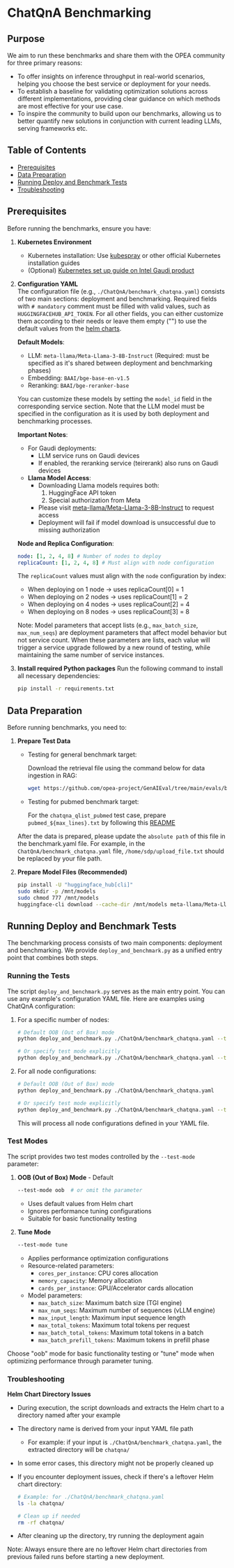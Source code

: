 # ChatQnA Benchmarking

## Purpose

We aim to run these benchmarks and share them with the OPEA community for three primary reasons:

- To offer insights on inference throughput in real-world scenarios, helping you choose the best service or deployment for your needs.
- To establish a baseline for validating optimization solutions across different implementations, providing clear guidance on which methods are most effective for your use case.
- To inspire the community to build upon our benchmarks, allowing us to better quantify new solutions in conjunction with current leading LLMs, serving frameworks etc.

## Table of Contents

- [Prerequisites](#prerequisites)
- [Data Preparation](#data-preparation)
- [Running Deploy and Benchmark Tests](#running-deploy-and-benchmark-tests)
- [Troubleshooting](#troubleshooting)

## Prerequisites

Before running the benchmarks, ensure you have:

1. **Kubernetes Environment**

   - Kubernetes installation: Use [kubespray](https://github.com/opea-project/docs/blob/main/guide/installation/k8s_install/k8s_install_kubespray.md) or other official Kubernetes installation guides
   - (Optional) [Kubernetes set up guide on Intel Gaudi product](https://github.com/opea-project/GenAIInfra/blob/main/README.md#setup-kubernetes-cluster)

2. **Configuration YAML**  
   The configuration file (e.g., `./ChatQnA/benchmark_chatqna.yaml`) consists of two main sections: deployment and benchmarking. Required fields with `# mandatory` comment must be filled with valid values, such as `HUGGINGFACEHUB_API_TOKEN`. For all other fields, you can either customize them according to their needs or leave them empty ("") to use the default values from the [helm charts](https://github.com/opea-project/GenAIInfra/tree/main/helm-charts).

   **Default Models**:

   - LLM: `meta-llama/Meta-Llama-3-8B-Instruct` (Required: must be specified as it's shared between deployment and benchmarking phases)
   - Embedding: `BAAI/bge-base-en-v1.5`
   - Reranking: `BAAI/bge-reranker-base`

   You can customize these models by setting the `model_id` field in the corresponding service section. Note that the LLM model must be specified in the configuration as it is used by both deployment and benchmarking processes.

   **Important Notes**:

   - For Gaudi deployments:
     - LLM service runs on Gaudi devices
     - If enabled, the reranking service (teirerank) also runs on Gaudi devices
   - **Llama Model Access**:
     - Downloading Llama models requires both:
       1. HuggingFace API token
       2. Special authorization from Meta
     - Please visit [meta-llama/Meta-Llama-3-8B-Instruct](https://huggingface.co/meta-llama/Meta-Llama-3-8B-Instruct) to request access
     - Deployment will fail if model download is unsuccessful due to missing authorization

   **Node and Replica Configuration**:

   ```yaml
   node: [1, 2, 4, 8] # Number of nodes to deploy
   replicaCount: [1, 2, 4, 8] # Must align with node configuration
   ```

   The `replicaCount` values must align with the `node` configuration by index:

   - When deploying on 1 node → uses replicaCount[0] = 1
   - When deploying on 2 nodes → uses replicaCount[1] = 2
   - When deploying on 4 nodes → uses replicaCount[2] = 4
   - When deploying on 8 nodes → uses replicaCount[3] = 8

   Note: Model parameters that accept lists (e.g., `max_batch_size`, `max_num_seqs`) are deployment parameters that affect model behavior but not service count. When these parameters are lists, each value will trigger a service upgrade followed by a new round of testing, while maintaining the same number of service instances.

3. **Install required Python packages**
   Run the following command to install all necessary dependencies:
   ```bash
   pip install -r requirements.txt
   ```

## Data Preparation

Before running benchmarks, you need to:

1. **Prepare Test Data**

   - Testing for general benchmark target:

     Download the retrieval file using the command below for data ingestion in RAG:

     ```bash
     wget https://github.com/opea-project/GenAIEval/tree/main/evals/benchmark/data/upload_file.txt
     ```

   - Testing for pubmed benchmark target:

     For the `chatqna_qlist_pubmed` test case, prepare `pubmed_${max_lines}.txt` by following this [README](https://github.com/opea-project/GenAIEval/blob/main/evals/benchmark/stresscli/README_Pubmed_qlist.md)

   After the data is prepared, please update the `absolute path` of this file in the benchmark.yaml file. For example, in the `ChatQnA/benchmark_chatqna.yaml` file, `/home/sdp/upload_file.txt` should be replaced by your file path.

2. **Prepare Model Files (Recommended)**
   ```bash
   pip install -U "huggingface_hub[cli]"
   sudo mkdir -p /mnt/models
   sudo chmod 777 /mnt/models
   huggingface-cli download --cache-dir /mnt/models meta-llama/Meta-Llama-3-8B-Instruct
   ```

## Running Deploy and Benchmark Tests

The benchmarking process consists of two main components: deployment and benchmarking. We provide `deploy_and_benchmark.py` as a unified entry point that combines both steps.

### Running the Tests

The script `deploy_and_benchmark.py` serves as the main entry point. You can use any example's configuration YAML file. Here are examples using ChatQnA configuration:

1. For a specific number of nodes:

   ```bash
   # Default OOB (Out of Box) mode
   python deploy_and_benchmark.py ./ChatQnA/benchmark_chatqna.yaml --target-node 1

   # Or specify test mode explicitly
   python deploy_and_benchmark.py ./ChatQnA/benchmark_chatqna.yaml --target-node 1 --test-mode [oob|tune]
   ```

2. For all node configurations:

   ```bash
   # Default OOB (Out of Box) mode
   python deploy_and_benchmark.py ./ChatQnA/benchmark_chatqna.yaml

   # Or specify test mode explicitly
   python deploy_and_benchmark.py ./ChatQnA/benchmark_chatqna.yaml --test-mode [oob|tune]
   ```

   This will process all node configurations defined in your YAML file.

### Test Modes

The script provides two test modes controlled by the `--test-mode` parameter:

1. **OOB (Out of Box) Mode** - Default

   ```bash
   --test-mode oob  # or omit the parameter
   ```

   - Uses default values from Helm chart
   - Ignores performance tuning configurations
   - Suitable for basic functionality testing

2. **Tune Mode**
   ```bash
   --test-mode tune
   ```
   - Applies performance optimization configurations
   - Resource-related parameters:
     - `cores_per_instance`: CPU cores allocation
     - `memory_capacity`: Memory allocation
     - `cards_per_instance`: GPU/Accelerator cards allocation
   - Model parameters:
     - `max_batch_size`: Maximum batch size (TGI engine)
     - `max_num_seqs`: Maximum number of sequences (vLLM engine)
     - `max_input_length`: Maximum input sequence length
     - `max_total_tokens`: Maximum total tokens per request
     - `max_batch_total_tokens`: Maximum total tokens in a batch
     - `max_batch_prefill_tokens`: Maximum tokens in prefill phase

Choose "oob" mode for basic functionality testing or "tune" mode when optimizing performance through parameter tuning.

### Troubleshooting

**Helm Chart Directory Issues**

- During execution, the script downloads and extracts the Helm chart to a directory named after your example
- The directory name is derived from your input YAML file path
  - For example: if your input is `./ChatQnA/benchmark_chatqna.yaml`, the extracted directory will be `chatqna/`
- In some error cases, this directory might not be properly cleaned up
- If you encounter deployment issues, check if there's a leftover Helm chart directory:

  ```bash
  # Example: for ./ChatQnA/benchmark_chatqna.yaml
  ls -la chatqna/

  # Clean up if needed
  rm -rf chatqna/
  ```

- After cleaning up the directory, try running the deployment again

Note: Always ensure there are no leftover Helm chart directories from previous failed runs before starting a new deployment.
